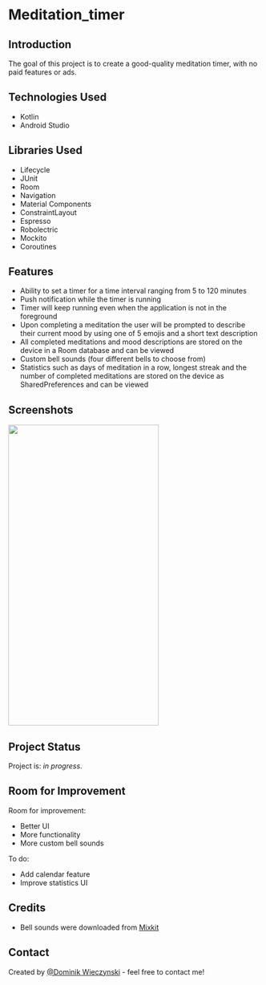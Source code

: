 # Meditation_timer

## Introduction 
The goal of this project is to create a good-quality meditation timer, with no paid features or ads. 
## Technologies Used
- Kotlin
- Android Studio
## Libraries Used
- Lifecycle
- JUnit
- Room
- Navigation
- Material Components
- ConstraintLayout
- Espresso
- Robolectric
- Mockito
- Coroutines
## Features
- Ability to set a timer for a time interval ranging from 5 to 120 minutes
- Push notification while the timer is running
- Timer will keep running even when the application is not in the foreground
- Upon completing a meditation the user will be prompted to describe their current mood by using one of 5 emojis and a short text description
- All completed meditations and mood descriptions are stored on the device in a Room database and can be viewed
- Custom bell sounds (four different bells to choose from)
- Statistics such as days of meditation in a row, longest streak and the number of completed meditations are stored on the device as SharedPreferences and can be viewed
## Screenshots
<img src="https://user-images.githubusercontent.com/75265195/168018331-fe8d580a-fdc7-49ca-879f-9ef1d50b655f.gif" data-canonical-src="https://gyazo.com/eb5c5741b6a9a16c692170a41a49c858.png" width="300" height="600" />

<!-- If you have screenshots you'd like to share, include them here. -->


## Project Status
Project is: _in progress_. 


## Room for Improvement
Room for improvement:
- Better UI
- More functionality
- More custom bell sounds

To do:
- Add calendar feature
- Improve statistics UI


 ## Credits
 - Bell sounds were downloaded from [Mixkit](https://www.google.com/url?sa=t&rct=j&q=&esrc=s&source=web&cd=&cad=rja&uact=8&ved=2ahUKEwirg57Yutf3AhUSzYsKHfPHAn8QFnoECBQQAQ&url=https%3A%2F%2Fmixkit.co%2F&usg=AOvVaw1ihxd7F3Sv3h5r9dlutoLu)
## Contact
Created by [@Dominik Wieczynski](https://www.linkedin.com/in/dominik-wieczy%C5%84ski-19ba77209/) - feel free to contact me!


<!-- Optional -->
<!-- ## License -->
<!-- This project is open source and available under the [... License](). -->

<!-- You don't have to include all sections - just the one's relevant to your project -->
